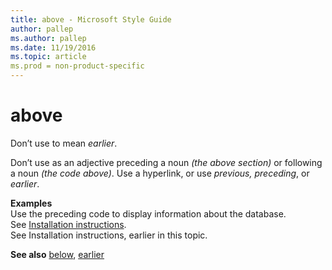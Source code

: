 ```yaml
---
title: above - Microsoft Style Guide
author: pallep
ms.author: pallep
ms.date: 11/19/2016
ms.topic: article
ms.prod = non-product-specific
---
```


# above

Don’t use to mean *earlier*. 

Don’t use as an adjective preceding a noun *(the above section)* or following a noun *(the code above)*. Use a hyperlink, or use *previous, preceding*, or *earlier*. 

**Examples**  
Use the preceding code to display information about the database.  
See [Installation instructions](http://example.com/).  
See Installation instructions, earlier in this topic.  

**See also** [below](/style-guide/a-z-word-list-term-collections/b/below), [earlier](/style-guide/a-z-word-list-term-collections/e/earlier)
